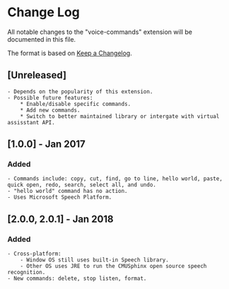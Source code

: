 # Change Log
All notable changes to the "voice-commands" extension will be documented in this file.

The format is based on [Keep a Changelog](http://keepachangelog.com/).

## [Unreleased]
    - Depends on the popularity of this extension.
    - Possible future features: 
        * Enable/disable specific commands.
        * Add new commands.
        * Switch to better maintained library or intergate with virtual assisstant API.

## [1.0.0] - Jan 2017
### Added
    - Commands include: copy, cut, find, go to line, hello world, paste, quick open, redo, search, select all, and undo.
    - "hello world" command has no action.
    - Uses Microsoft Speech Platform.

## [2.0.0, 2.0.1] - Jan 2018
### Added
    - Cross-platform: 
        - Window OS still uses built-in Speech library.
        - Other OS uses JRE to run the CMUSphinx open source speech recognition.
    - New commands: delete, stop listen, format.